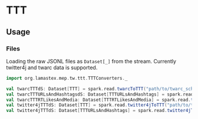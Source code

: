 # TTT
## Usage

### Files
Loading the raw JSONL files as  `Dataset[_]` from the stream. 
 Currently twitter4j and twarc data is supported. 

```scala
import org.lamastex.mep.tw.ttt.TTTConverters._

val twarcTTTdS: Dataset[TTT] = spark.read.twarcToTTT("path/to/twarc_schema.json","/path/to/twarc.jsonl")
val twarcTTTURLsAndHashtagsdS: Dataset[TTTURLsAndHashtags] = spark.read.twarcToTTTURLsAndHashtags("path/to/twarc_schema.json","/path/to/twarc.jsonl")
val twarcTTTRTLikesAndMedia: Dataset[TTTRTLikesAndMedia] = spark.read.twarcToTTTRTLikesAndMedia("path/to/twarc_schema.json","/path/to/twarc.jsonl")
val twitter4jTTTdS: Dataset[TTT] = spark.read.twitter4jToTTT("path/to/twitter4j_schema.json","/path/to/twitter4j.jsonl")
val twitter4jTTTdS: Dataset[TTTURLsAndHashtags] = spark.read.twitter4jToTTTURlsAndHashtags("path/to/twitter4j_schema.json","/path/to/twitter4j.jsonl")
```